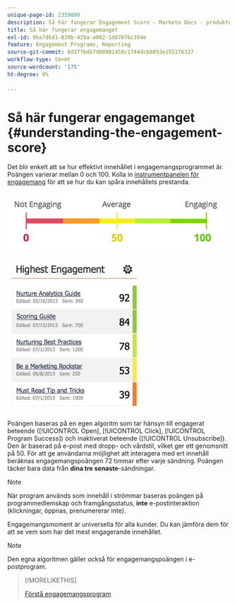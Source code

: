 ```yaml
---
unique-page-id: 2359890
description: Så här fungerar Engagement Score - Marketo Docs - produktdokumentation
title: Så här fungerar engagemanget
exl-id: 9ba7d6d1-839b-429a-a082-1d87676c394e
feature: Engagement Programs, Reporting
source-git-commit: 0d37fbdb7d08901458c1744dc68893e155176327
workflow-type: tm+mt
source-wordcount: '175'
ht-degree: 0%

---
```


# Så här fungerar engagemanget {#understanding-the-engagement-score}

Det blir enkelt att se hur effektivt innehållet i engagemangsprogrammet är. Poängen varierar mellan 0 och 100. Kolla in [instrumentpanelen för engagemang](/help/marketo/product-docs/email-marketing/drip-nurturing/reports-and-notifications/the-engagement-dashboard.md) för att se hur du kan spåra innehållets prestanda.

![](assets/image2014-9-25-16-3a24-3a54.png)

![](assets/highestengagementwidget.jpg)

Poängen baseras på en egen algoritm som tar hänsyn till engagerat beteende ([!UICONTROL Open], [!UICONTROL Click], [!UICONTROL Program Success]) och inaktiverat beteende ([!UICONTROL Unsubscribe]). Den är baserad på e-post med dropp- och vårdstil, vilket ger ett genomsnitt på 50. För att ge användarna möjlighet att interagera med ert innehåll beräknas engagemangspoängen 72 timmar efter varje sändning. Poängen täcker bara data från **dina tre senaste**-sändningar.

>[!NOTE]
>
>När program används som innehåll i strömmar baseras poängen på programmedlemskap och framgångsstatus, **inte** e-postinteraktion (klickningar, öppnas, prenumererar inte).

Engagemangsmoment är universella för alla kunder. Du kan jämföra dem för att se vem som har det mest engagerande innehållet.

>[!NOTE]
>
>Den egna algoritmen gäller också för engagemangspoängen i e-postprogram.

>[!MORELIKETHIS]
>
>[Förstå engagemangsprogram](/help/marketo/product-docs/email-marketing/drip-nurturing/creating-an-engagement-program/understanding-engagement-programs.md)
